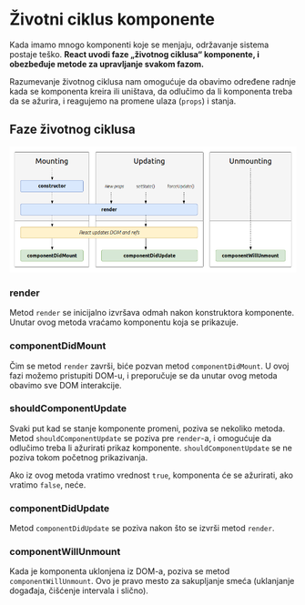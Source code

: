 # Životni ciklus komponente

Kada imamo mnogo komponenti koje se menjaju, održavanje sistema postaje teško. **React uvodi faze „životnog ciklusa“ komponente, i obezbeđuje metode za upravljanje svakom fazom.**

Razumevanje životnog ciklusa nam omogućuje da obavimo određene radnje kada se komponenta kreira ili uništava, da odlučimo da li komponenta treba da se ažurira, i reagujemo na promene ulaza (`props`) i stanja.

## Faze životnog ciklusa

[![](images/zivotni-ciklus-komponente.png)](http://projects.wojtekmaj.pl/react-lifecycle-methods-diagram/)

### render

Metod `render` se inicijalno izvršava odmah nakon konstruktora komponente. Unutar ovog metoda vraćamo komponentu koja se prikazuje. 

### componentDidMount

Čim se metod `render` završi, biće pozvan metod `componentDidMount`. U ovoj fazi možemo pristupiti DOM-u, i preporučuje se da unutar ovog metoda obavimo sve DOM interakcije.

### shouldComponentUpdate

Svaki put kad se stanje komponente promeni, poziva se nekoliko metoda. Metod `shouldComponentUpdate` se poziva pre `render`-a, i omogućuje da odlučimo treba li ažurirati prikaz komponente. `shouldComponentUpdate` se ne poziva tokom početnog prikazivanja. 

Ako iz ovog metoda vratimo vrednost `true`, komponenta će se ažurirati, ako vratimo `false`, neće. 

### componentDidUpdate

Metod `componentDidUpdate` se poziva nakon što se izvrši metod `render`.

### componentWillUnmount

Kada je komponenta uklonjena iz DOM-a, poziva se metod `componentWillUnmount`. Ovo je pravo mesto za sakupljanje smeća (uklanjanje događaja, čišćenje intervala i slično).
